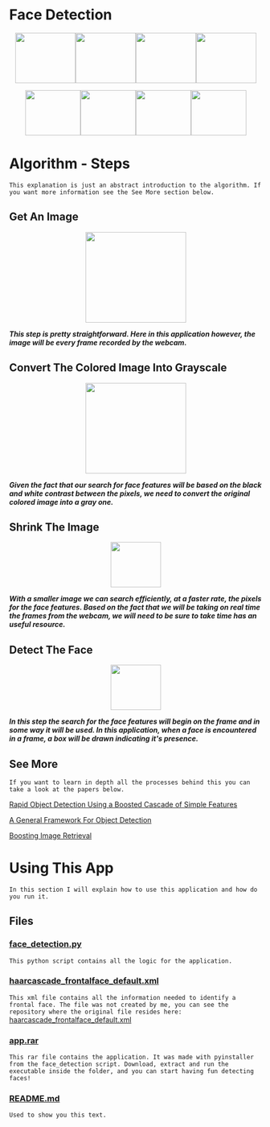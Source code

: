 Face Detection
===

<p align="center">
<img src="https://images.pexels.com/photos/614810/pexels-photo-614810.jpeg?w=1260&h=750&auto=compress&cs=tinysrgb" width="120" height="100" /><img src="https://images.pexels.com/photos/415829/pexels-photo-415829.jpeg?w=1260&h=750&auto=compress&cs=tinysrgb" width="120" height="100" /><img src="https://images.pexels.com/photos/428341/pexels-photo-428341.jpeg?w=1260&h=750&auto=compress&cs=tinysrgb" width="120" height="100" /><img src="https://images.pexels.com/photos/542282/pexels-photo-542282.jpeg?w=1260&h=750&auto=compress&cs=tinysrgb"  width="120" height="100" />
</p>
<p align="center">
<img src="https://images.pexels.com/photos/428331/pexels-photo-428331.jpeg?w=1260&h=750&auto=compress&cs=tinysrgb" width="110" height="90" /><img src="https://images.pexels.com/photos/355164/pexels-photo-355164.jpeg?w=1260&h=750&auto=compress&cs=tinysrgb" width="110" height="90" /><img src="https://images.pexels.com/photos/762020/pexels-photo-762020.jpeg?w=1260&h=750&auto=compress&cs=tinysrgb" width="110" height="90" /><img src="https://images.pexels.com/photos/831993/pexels-photo-831993.jpeg?w=1260&h=750&auto=compress&cs=tinysrgb" width="110" height="90" />
</p>

# Algorithm - Steps #
`This explanation is just an abstract introduction to the algorithm. If you want more information see the See More section below.`

## Get An Image ##
<p align="center">
  <img src="https://images.pexels.com/photos/614810/pexels-photo-614810.jpeg?w=1260&h=750&auto=compress&cs=tinysrgb" width="200" height="180" />
</p>
<p align="left">
 <b><i>This step is pretty straightforward. 
   Here in this application however, the image will be every frame recorded by the webcam.</i></b>

## Convert The Colored Image Into Grayscale ##
<p align="center">
  <img src="https://image.ibb.co/h0YYOS/68747470733a2f2f696d616765732e706578656c732e636f6d2f70686f746f732f3631343831302f706578656c732d70686f746f2d3631343831302e6a7065673f773d3132363026683d373530266175746f3d636f6d70726573732663733d74696e7973726762.jpg" width="200" height="180" />
</p>
<p align="left">
 <b><i>Given the fact that our search for face features will be based on the black and white contrast between the pixels, we need to convert the original colored image into a gray one.</i></b>
</p>

## Shrink The Image ##
<p align="center">
  <img src="https://image.ibb.co/h0YYOS/68747470733a2f2f696d616765732e706578656c732e636f6d2f70686f746f732f3631343831302f706578656c732d70686f746f2d3631343831302e6a7065673f773d3132363026683d373530266175746f3d636f6d70726573732663733d74696e7973726762.jpg" width="100" height="90" />
</p>
<p align="left">
 <b><i>With a smaller image we can search efficiently, at a faster rate, the pixels for the face features. Based on the fact that we will be taking on real time the frames from the webcam, we will need to be sure to take time has an useful resource.</i></b>
</p>

## Detect The Face ##
<p align="center">
  <img src="https://image.ibb.co/c7qzV7/68747470733a2f2f696d616765732e706578656c732e636f6d2f70686f746f732f3631343831302f706578656c732d70686f746f2d3631343831302e6a7065673f773d3132363026683d373530266175746f3d636f6d70726573732663733d74696e7973726762.jpg" width="100" height="90" />
</p>
<p align="left">
 <b><i>In this step the search for the face features will begin on the frame and in some way it will be used. In this application, when a face is encountered in a frame, a box will be drawn indicating it's presence.</i></b>
</p>

## See More ##
`If you want to learn in depth all the processes behind this you can take a look at the papers below.`

[Rapid Object Detection Using a Boosted Cascade of Simple
Features](https://www.cs.cmu.edu/~efros/courses/LBMV07/Papers/viola-cvpr-01.pdf)

[A General Framework For Object Detection](http://ieeexplore.ieee.org/document/710772/)

[Boosting Image Retrieval](http://citeseerx.ist.psu.edu/viewdoc/download?doi=10.1.1.136.2419&rep=rep1&type=pdf)

# Using This App #
`In this section I will explain how to use this application and how do you run it.`

## Files ##

### [face_detection.py](https://github.com/1andre-santos1/Face-Detection/blob/master/face_detection.py) ### 
`This python script contains all the logic for the application.`

### [haarcascade_frontalface_default.xml](https://github.com/1andre-santos1/Face-Detection/blob/master/haarcascade_frontalface_default.xml) ###
`This xml file contains all the information needed to identify a frontal face. The file was not created by me, you can see the repository where the original file resides here:`
[haarcascade_frontalface_default.xml](https://github.com/opencv/opencv/blob/master/data/haarcascades/haarcascade_frontalface_default.xml)

### [app.rar](https://github.com/1andre-santos1/Face-Detection/blob/master/app.rar) ###
`This rar file contains the application. It was made with pyinstaller from the face_detection script. Download, extract and run the executable inside the folder, and you can start having fun detecting faces!`

### [README.md](https://github.com/1andre-santos1/Face-Detection/blob/master/README.md) ###
`Used to show you this text.`
